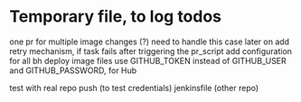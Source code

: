 

# Temporary file, to log todos


one pr for multiple image changes (?) need to handle this case later on
add retry mechanism, if task fails after triggering the pr_script
add configuration for all bh deploy image files
use GITHUB_TOKEN instead of GITHUB_USER and GITHUB_PASSWORD, for Hub

test with real repo push (to test credentials)
jenkinsfile (other repo)